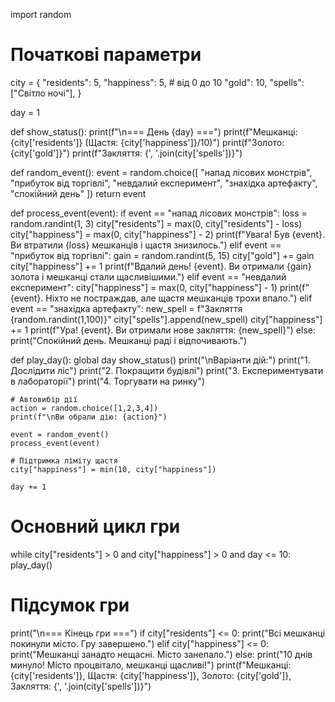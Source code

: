 import random

# Початкові параметри
city = {
    "residents": 5,
    "happiness": 5,  # від 0 до 10
    "gold": 10,
    "spells": ["Світло ночі"],
}

day = 1

def show_status():
    print(f"\n=== День {day} ===")
    print(f"Мешканці: {city['residents']} (Щастя: {city['happiness']}/10)")
    print(f"Золото: {city['gold']}")
    print(f"Закляття: {', '.join(city['spells'])}")

def random_event():
    event = random.choice([
        "напад лісових монстрів",
        "прибуток від торгівлі",
        "невдалий експеримент",
        "знахідка артефакту",
        "спокійний день"
    ])
    return event

def process_event(event):
    if event == "напад лісових монстрів":
        loss = random.randint(1, 3)
        city["residents"] = max(0, city["residents"] - loss)
        city["happiness"] = max(0, city["happiness"] - 2)
        print(f"Увага! Був {event}. Ви втратили {loss} мешканців і щастя знизилось.")
    elif event == "прибуток від торгівлі":
        gain = random.randint(5, 15)
        city["gold"] += gain
        city["happiness"] += 1
        print(f"Вдалий день! {event}. Ви отримали {gain} золота і мешканці стали щасливішими.")
    elif event == "невдалий експеримент":
        city["happiness"] = max(0, city["happiness"] - 1)
        print(f"{event}. Ніхто не постраждав, але щастя мешканців трохи впало.")
    elif event == "знахідка артефакту":
        new_spell = f"Закляття {random.randint(1,100)}"
        city["spells"].append(new_spell)
        city["happiness"] += 1
        print(f"Ура! {event}. Ви отримали нове закляття: {new_spell}")
    else:
        print("Спокійний день. Мешканці раді і відпочивають.")

def play_day():
    global day
    show_status()
    print("\nВаріанти дій:")
    print("1. Дослідити ліс")
    print("2. Покращити будівлі")
    print("3. Експериментувати в лабораторії")
    print("4. Торгувати на ринку")
    
    # Автовибір дії
    action = random.choice([1,2,3,4])
    print(f"\nВи обрали дію: {action}")
    
    event = random_event()
    process_event(event)
    
    # Підтримка ліміту щастя
    city["happiness"] = min(10, city["happiness"])
    
    day += 1

# Основний цикл гри
while city["residents"] > 0 and city["happiness"] > 0 and day <= 10:
    play_day()

# Підсумок гри
print("\n=== Кінець гри ===")
if city["residents"] <= 0:
    print("Всі мешканці покинули місто. Гру завершено.")
elif city["happiness"] <= 0:
    print("Мешканці занадто нещасні. Місто занепало.")
else:
    print("10 днів минуло! Місто процвітало, мешканці щасливі!")
print(f"Мешканці: {city['residents']}, Щастя: {city['happiness']}, Золото: {city['gold']}, Закляття: {', '.join(city['spells'])}")

